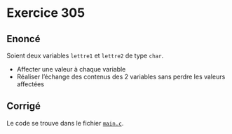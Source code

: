 # Exercice 305

## Enoncé

Soient deux variables `lettre1` et `lettre2` de type `char`.
- Affecter une valeur à chaque variable
- Réaliser l’échange des contenus des 2 variables sans perdre les valeurs affectées

## Corrigé

Le code se trouve dans le fichier [`main.c`](../code/main.c).